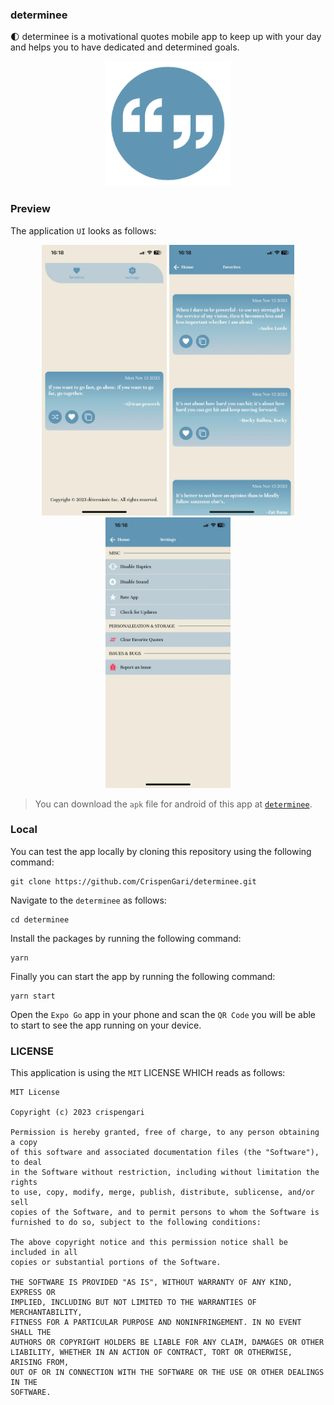 ### determinee

🌓 determinee is a motivational quotes mobile app to keep up with your day and helps you to have dedicated and determined goals.

<p align="center">
<img src="/images/logo.png" alt="logo" width="200"/>
</p>

### Preview

The application `UI` looks as follows:

<p align="center">
<img src="/images/0.jpeg" alt="preview" width="200"/>
<img src="/images/1.jpeg" alt="preview" width="200"/>
<img src="/images/2.jpeg" alt="preview" width="200"/>
</p>

> You can download the `apk` file for android of this app at [`determinee`](https://expo.dev/artifacts/eas/aujtTXM5JLzTf6utQqAYgF.apk).

### Local

You can test the app locally by cloning this repository using the following command:

```shell
git clone https://github.com/CrispenGari/determinee.git
```

Navigate to the `determinee` as follows:

```shell
cd determinee
```

Install the packages by running the following command:

```shell
yarn
```

Finally you can start the app by running the following command:

```shell
yarn start
```

Open the `Expo Go` app in your phone and scan the `QR Code` you will be able to start to see the app running on your device.

### LICENSE

This application is using the `MIT` LICENSE WHICH reads as follows:

```shell
MIT License

Copyright (c) 2023 crispengari

Permission is hereby granted, free of charge, to any person obtaining a copy
of this software and associated documentation files (the "Software"), to deal
in the Software without restriction, including without limitation the rights
to use, copy, modify, merge, publish, distribute, sublicense, and/or sell
copies of the Software, and to permit persons to whom the Software is
furnished to do so, subject to the following conditions:

The above copyright notice and this permission notice shall be included in all
copies or substantial portions of the Software.

THE SOFTWARE IS PROVIDED "AS IS", WITHOUT WARRANTY OF ANY KIND, EXPRESS OR
IMPLIED, INCLUDING BUT NOT LIMITED TO THE WARRANTIES OF MERCHANTABILITY,
FITNESS FOR A PARTICULAR PURPOSE AND NONINFRINGEMENT. IN NO EVENT SHALL THE
AUTHORS OR COPYRIGHT HOLDERS BE LIABLE FOR ANY CLAIM, DAMAGES OR OTHER
LIABILITY, WHETHER IN AN ACTION OF CONTRACT, TORT OR OTHERWISE, ARISING FROM,
OUT OF OR IN CONNECTION WITH THE SOFTWARE OR THE USE OR OTHER DEALINGS IN THE
SOFTWARE.

```
